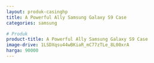 ```yaml
---
layout: produk-casinghp
title: A Powerful Ally Samsung Galaxy S9 Case
categories: samsung

# Produk
product-title: A Powerful Ally Samsung Galaxy S9 Case
image-drive: 1LSDXqsu44wBKiaR_mC77zTLe_8L00xrA
harga: 90000
---
```

